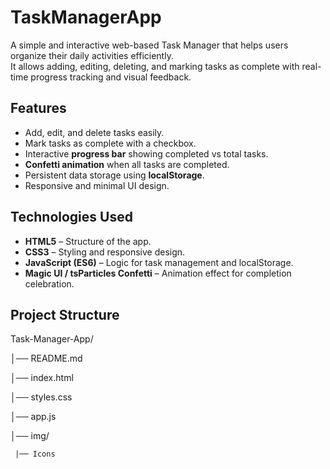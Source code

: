 # TaskManagerApp

A simple and interactive web-based Task Manager that helps users organize their daily activities efficiently.  
It allows adding, editing, deleting, and marking tasks as complete with real-time progress tracking and visual feedback.


## Features
- Add, edit, and delete tasks easily.
- Mark tasks as complete with a checkbox.
- Interactive **progress bar** showing completed vs total tasks.
- **Confetti animation** when all tasks are completed.
- Persistent data storage using **localStorage**.
- Responsive and minimal UI design.


## Technologies Used
- **HTML5** – Structure of the app.  
- **CSS3** – Styling and responsive design.  
- **JavaScript (ES6)** – Logic for task management and localStorage.  
- **Magic UI / tsParticles Confetti** – Animation effect for completion celebration.  


##  Project Structure

Task-Manager-App/

│── README.md

│── index.html 

│── styles.css

│── app.js

│── img/
     
     |── Icons
     
 

